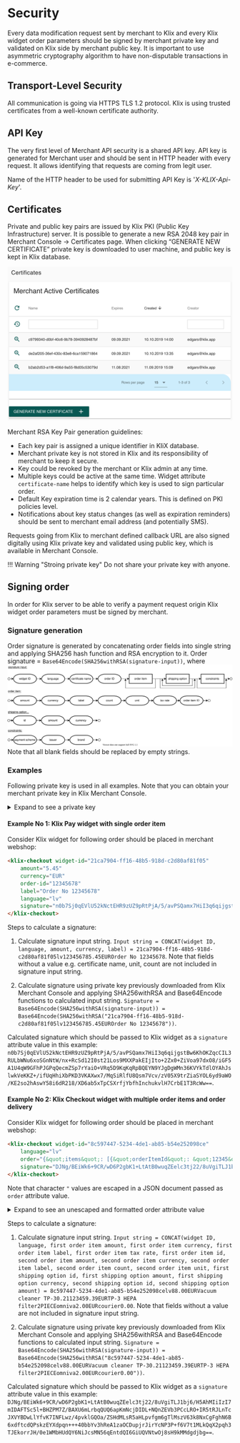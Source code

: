 # Security

Every data modification request sent by merchant to Klix and every Klix widget order parameters should be signed by merchant private key and validated on Klix side by merchant public key. It is important to use asymmetric cryptography algorithm to have non-disputable transactions in e-commerce.

## Transport-Level Security

All communication is going via HTTPS TLS 1.2 protocol. Klix is using trusted certificates from  a well-known certificate authority.

## API Key

The very first level of Merchant API security is a shared API key. API key is generated for Merchant user and should be sent in HTTP header with every request. It allows identifying that requests are coming from legit user.

Name of the HTTP header to be used for submitting API Key is '_X-KLIX-Api-Key_'.

## Certificates

Private and public key pairs are issued by Klix PKI (Public Key Infrastructure) server. It is possible to generate a new RSA 2048 key pair in Merchant Console -> Certificates page. When clicking “GENERATE NEW CERTIFICATE” private key is downloaded to user machine, and public key is kept in Klix database.

![alt_text](images/merchant_console_generate_new_certificate.png "Generate merchant certificate in Merchant Console")

Merchant RSA Key Pair generation guidelines:

* Each key pair is assigned a unique identifier in KIiX database.
* Merchant private key is not stored in Klix and its responsibility of merchant to keep it secure.
* Key could be revoked by the merchant or Klix admin at any time.
* Multiple keys could be active at the same time. Widget attribute `certificate-name` helps to identify which key is used to sign particular order.
* Default Key expiration time is 2 calendar years. This is defined on PKI policies level.
* Notifications about key status changes (as well as expiration reminders) should be sent to merchant email address (and potentially SMS).

Requests going from Klix to merchant defined callback URL are also signed digitally using Klix private key and validated using public key, which is available in Merchant Console.

!!! Warning "Stroing private key"
    Do not share your private key with anyone.

## Signing order

In order for Klix server to be able to verify a payment request origin Klix widget order parameters must be signed by merchant.

### Signature generation

Order signature is generated by concatenating order fields into single string and applying SHA256 hash function and RSA encryption to it.
Order signature = `Base64Encode(SHA256withRSA(signature-input))`, where
![Generate signature](images/signature-generation.svg "Signature generation algorithm")
Note that all blank fields should be replaced by empty strings.

### Examples

Following private key is used in all examples. Note that you can obtain your merchant private key in Klix Merchant Console.

<!-- markdownlint-disable MD033 -->
<details>
    <summary>Expand to see a private key</summary>
  
    ```txt
    -----BEGIN PRIVATE KEY-----
    MIIEvAIBADANBgkqhkiG9w0BAQEFAASCBKYwggSiAgEAAoIBAQDAom+89QBxPCJz
    lQP+PtVsJrdl7wJq2Nj2crBDyNyZjIZcCaf7CCLRD43VCwsFjGSGoWhYDwbWAWzy
    ryi6bwcaXdWg8p/pHoWTP3sHluVaHQx6fh3xHsb2qgSE320JtvEYJC3k0RwQyt7j
    MEhN79Dizxj2fsMl9nv2fe1/8WwEudtaJl2o+iEQvhz9p2XR106AOU8+DesOt/1X
    9wGmQKpxffOLbq0WpYzXw7U5R41Zk9atusRi+CP5FAhKvdRQu9zv18vU2Mv2CdHl
    Dxe/Z+dpm3iFbBFKVPRMFHzBE4tYQ49YfHrxTob6rHbv1MoyGW01FgVhW989Caq2
    Sa60iV4XAgMBAAECggEAYG7w0P81gXpBJOtsXFLINKQNG5JS+3oi4vz3EHf1N0kJ
    2flbhmfERjQrJIOquNRXXq5etfaPzYJZMARPt0TtoV1oHHJZazJEXDpjNKFtn3b7
    UDbidlqZ79GdAYd35m0WtKcn8mxcSGvGuKTrDVkIkQJr1LoQp2iFFhhkVLBfCt3A
    W13MeCq4fcu5CHj7ZHExpgTkyO+o4cKCU+XqBMiN0xl2yt8BeFVpyuK0bxMs8yjb
    budT5mhA+pQYYLblS/S+ONYFhQZdvwyCUDcpmDwQc5oUCyJISPvT618cAL9/WfWU
    YhDjPZ1LDkiGcP6KWyEp4TCupMOCDQ6KoKdbfEdHAQKBgQD13sE1E5327ZnuqmYD
    4c+zD4c3duXi9ZqoD/ZYV9XwiER2XnMKMbDDztaPiBZVd5gy60I7uLXs/7elQ02D
    zla+vIew44ZgZUFuNnVCooT5MEGIrI6lyZEy7wOiMSSQsw60wbsDAqWqNZm63wbf
    fizIpvc3ELxXXDfqfgBpM1GJJwKBgQDIkjG4/E2dXhlUDxKozwi+5y/61Ir1jBKg
    c7KF5BbO61o/J7GxUcUDtf4Rw9wqaYWrcIycyIB0wGQKuWomadi1uM3m63x44cqQ
    RzcwUZckiQv465rpct/exXoq5xy8JdLMi9pVjGaAKtvDy1moVVMqf44704JTYBjK
    pqLRPkc5kQKBgFBh3SSvHyvFjlfa2bNXNgJCh2B4vLuwtDlRzqYfQVB8HHXedxnU
    GQhLLRaL1VFn4hhzlZnUz5WGHNIo6MS4xt9g37PTDvGg6P1RTJDWdUbKogI+9/v3
    pELUpYl3K48rGxm5ZJydVvAIyhOwKp0SsS2AeL5F+G1PNvCw9Q1vu65tAoGAGeNc
    zZ6rOfOqW0Iyy10lqNZYSAzk/rqcsN8eHNAK7ZxNIrex5MxEHK2B5LMeGM9T9IPr
    clUi1275urSh8eFZmmMHGJYuk7+5EJRQmEj/tDSIOhHXBejQ4oUktqLr/5D2O3aV
    sNMVa9ecVBJMOUECIgsixbAQM0jFCmslutJKCTECgYA+SCrepQmwfQF47I+wVHDf
    81Hvh3/WqeFaaXt12kvEk2DDdG9PYvEuqtEFalvH/5LcsWDiknA1zdo9pXLIg95N
    SY5hDphsXnZLaYS9V9uaW7RCC4VpWELxoVG13mtGDnteAIgoxwWIQ6TfhidFpVtM
    2KcJhf0hnLkFQW0qEMn0vg==
    -----END PRIVATE KEY-----
    ```
</details>
<!-- markdownlint-disable MD033 -->

#### Example No 1: Klix Pay widget with single order item

Consider Klix widget for following order should be placed in merchant webshop:

```html
<klix-checkout widget-id="21ca7904-ff16-48b5-918d-c2d80af81f05"  
    amount="5.45"  
    currency="EUR"  
    order-id="12345678"  
    label="Order No 12345678"  
    language="lv"
    signature="n0b7Sj0qEVlU52kNctEHR9zUZ9pRtPjA/5/avPSQamx7HiI3q6qijgstBw6KhOKZqcCIL3RULbWNu6xoSGnNtW/nx+RcSd12I0st21Los9MXXPakEIjIto+2Zx0+ZiVoa97dxO8/iGF5A1U4qW9GFhPJGPqQecmZSp7rYaiO+VRq5D9KqKqRpBQEYN9YJgDgWMn36KVYkTdlOYAhJslwkVeKKZ+/ifUqHhiXbPKD3VKAXwx7/MqSiRlfU8Qsm7Vcv/zV05X9trZiaSYOL6yd9aWO/KE2so2hAswY58i6dR218/XD6ab5xTpCSXrfjYbfhInchukvlH7CrbE1T3RcWw==">
</klix-checkout>
```

Steps to calculate a signature:

1. Calculate signature input string. `Input string = CONCAT(widget ID, language, amount, currency, label) = 21ca7904-ff16-48b5-918d-c2d80af81f05lv123456785.45EUROrder No 12345678`. Note that fields without a value e.g. certificate name, unit, count are not included in signature input string.

2. Calculate signature using private key previously downloaded from Klix Merchant Console and applying SHA256withRSA and Base64Encode functions to calculated input string. `Signature = Base64Encode(SHA256withRSA(signature-input)) = Base64Encode(SHA256withRSA("21ca7904-ff16-48b5-918d-c2d80af81f05lv123456785.45EUROrder No 12345678"))`.

Calculated signature which should be passed to Klix widget as a `signature` attribute value in this example: `n0b7Sj0qEVlU52kNctEHR9zUZ9pRtPjA/5/avPSQamx7HiI3q6qijgstBw6KhOKZqcCIL3RULbWNu6xoSGnNtW/nx+RcSd12I0st21Los9MXXPakEIjIto+2Zx0+ZiVoa97dxO8/iGF5A1U4qW9GFhPJGPqQecmZSp7rYaiO+VRq5D9KqKqRpBQEYN9YJgDgWMn36KVYkTdlOYAhJslwkVeKKZ+/ifUqHhiXbPKD3VKAXwx7/MqSiRlfU8Qsm7Vcv/zV05X9trZiaSYOL6yd9aWO/KE2so2hAswY58i6dR218/XD6ab5xTpCSXrfjYbfhInchukvlH7CrbE1T3RcWw==`.

#### Example No 2: Klix Checkout widget with multiple order items and order delivery

Consider Klix widget for following order should be placed in merchant webshop:

```html
<klix-checkout widget-id="8c597447-5234-4de1-ab85-b54e252098ce" 
    language="lv"
    order="{&quot;items&quot;: [{&quot;orderItemId&quot;: &quot;12345&quot;, &quot;amount&quot;: 88, &quot;taxRate&quot;: 0.21, &quot;currency&quot;: &quot;EUR&quot;, &quot;label&quot;: &quot;Vacuum cleaner TP-3&quot;}, {&quot;amount&quot;: 9.39, &quot;currency&quot;: &quot;EUR&quot;, &quot;label&quot;: &quot;TP-3 HEPA filter&quot;,&quot;count&quot;: 2, &quot;unit&quot;: &quot;PIECE&quot;}], &quot;shippingOptions&quot;: [{&quot;id&quot;:&quot;omniva&quot;,&quot;amount&quot;:2,&quot;currency&quot;:&quot;EUR&quot;,&quot;taxRate&quot;: 0.21},  {&quot;id&quot;:&quot;courier&quot;,&quot;amount&quot;:0}]}"
    signature="DJNg/BEiWk6+9CR/wD6P2gbK1+LtAtB0wuqZEelc3tj22/8uVgiTLJ1bj6/H5AhMIiIzI7mIDAFTSc5l+BHZPM7Z/BAXU6mLrbqQUQ6apKmNcjDIDL+NQnZEVb3PCcLRO+IR5tRJLnTcJXVYBDwLlYfvK7INFLwz/4pvklGQOa/ZSHdMLsR5aHLpvfgm6gTlMszV63k8NxCgFghN6B6xdftcdQPskzEYXdpqn+++40bbYv3hReA1zaOCDupjrJirYcNP3P+f6V7t1MLkQqX2pqh3TJEkorrJH/0e1WMbHUdQY6NiJcsMN56qEntdQI6GiUQVNtwOj8sH9kMMdgdjbg==">
</klix-checkout>
```

Note that character `"` values are escaped in a JSON document passed as `order` attribute value.  

<!-- markdownlint-disable MD033 -->
<details>
    <summary>Expand to see an unescaped and formatted order attribute value</summary>
    ```json
    {
        "items":[
            {
                "orderItemId":"12345",
                "amount":88,
                "taxRate":0.21,
                "currency":"EUR",
                "label":"Vacuum cleaner TP-3",
            },
            {
                "amount":9.39,
                "currency":"EUR",
                "label":"TP-3 HEPA filter",
                "count":2,
                "unit":"PIECE"
            }
        ],
        "shippingOptions":[
            {
                "id":"omniva",
                "amount":2,
                "currency":"EUR",
                "taxRate":0.21
            },
            {
                "id":"courier",
                "amount":0
            }
        ]
    }
    ```
</details>
<!-- markdownlint-disable MD033 -->

Steps to calculate a signature:

1. Calculate signature input string. `Input string = CONCAT(widget ID, language, first order item amount, first order item currency, first order item label, first order item tax rate, first order item id, second order item amount, second order item currency, second order item label, second order item count, second order item unit, first shipping option id, first shipping option amount, first shipping option currency, second shipping option id, second shipping option amount) = 8c597447-5234-4de1-ab85-b54e252098celv88.00EURVacuum cleaner TP-30.21123459.39EURTP-3 HEPA filter2PIECEomniva2.00EURcourier0.00`. Note that fields without a value are not included in signature input string.

2. Calculate signature using private key previously downloaded from Klix Merchant Console and applying SHA256withRSA and Base64Encode functions to calculated input string. `Signature = Base64Encode(SHA256withRSA(signature-input)) = Base64Encode(SHA256withRSA("8c597447-5234-4de1-ab85-b54e252098celv88.00EURVacuum cleaner TP-30.21123459.39EURTP-3 HEPA filter2PIECEomniva2.00EURcourier0.00"))`.

Calculated signature which should be passed to Klix widget as a `signature` attribute value in this example: `DJNg/BEiWk6+9CR/wD6P2gbK1+LtAtB0wuqZEelc3tj22/8uVgiTLJ1bj6/H5AhMIiIzI7mIDAFTSc5l+BHZPM7Z/BAXU6mLrbqQUQ6apKmNcjDIDL+NQnZEVb3PCcLRO+IR5tRJLnTcJXVYBDwLlYfvK7INFLwz/4pvklGQOa/ZSHdMLsR5aHLpvfgm6gTlMszV63k8NxCgFghN6B6xdftcdQPskzEYXdpqn+++40bbYv3hReA1zaOCDupjrJirYcNP3P+f6V7t1MLkQqX2pqh3TJEkorrJH/0e1WMbHUdQY6NiJcsMN56qEntdQI6GiUQVNtwOj8sH9kMMdgdjbg==`.
